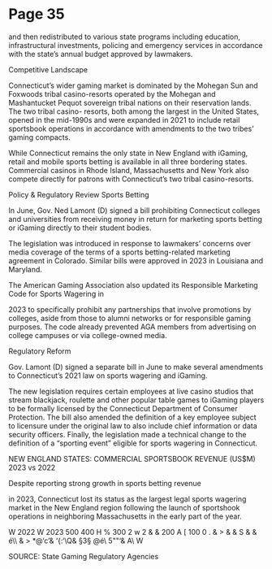 # Page 35

and then redistributed to various state programs including
education, infrastructural investments, policing and
emergency services in accordance with the state’s annual
budget approved by lawmakers.

Competitive Landscape

Connecticut’s wider gaming market is dominated by the
Mohegan Sun and Foxwoods tribal casino-resorts operated
by the Mohegan and Mashantucket Pequot sovereign tribal
nations on their reservation lands. The two tribal casino-
resorts, both among the largest in the United States,
opened in the mid-1990s and were expanded in 2021 to
include retail sportsbook operations in accordance with
amendments to the two tribes’ gaming compacts.

While Connecticut remains the only state in New England
with iGaming, retail and mobile sports betting is available
in all three bordering states. Commercial casinos in Rhode
Island, Massachusetts and New York also compete directly
for patrons with Connecticut’s two tribal casino-resorts.

Policy & Regulatory Review
Sports Betting

In June, Gov. Ned Lamont (D) signed a bill prohibiting
Connecticut colleges and universities from receiving money
in return for marketing sports betting or iGaming directly to
their student bodies.

The legislation was introduced in response to lawmakers’
concerns over media coverage of the terms of a sports
betting-related marketing agreement in Colorado. Similar
bills were approved in 2023 in Louisiana and Maryland.

The American Gaming Association also updated its
Responsible Marketing Code for Sports Wagering in

2023 to specifically prohibit any partnerships that involve
promotions by colleges, aside from those to alumni
networks or for responsible gaming purposes. The code
already prevented AGA members from advertising on
college campuses or via college-owned media.

Regulatory Reform

Gov. Lamont (D) signed a separate bill in June to make
several amendments to Connecticut’s 2021 law on sports
wagering and iGaming.

The new legislation requires certain employees at live
casino studios that stream blackjack, roulette and other
popular table games to iGaming players to be formally
licensed by the Connecticut Department of Consumer
Protection. The bill also amended the definition of a key
employee subject to licensure under the original law to
also include chief information or data security officers.
Finally, the legislation made a technical change to the
definition of a “sporting event” eligible for sports wagering
in Connecticut.

NEW ENGLAND STATES: COMMERCIAL SPORTSBOOK
REVENUE (US$M)
2023 vs 2022

Despite reporting strong growth in sports betting revenue

in 2023, Connecticut lost its status as the largest legal
sports wagering market in the New England region following
the launch of sportshook operations in neighboring
Massachusetts in the early part of the year.

W 2022 W 2023
500
400
H
% 300
2
w
2
&
& 200 A
[
100
0 .
& > & & S
& & é\\\ & > *@‘c’&
‘{:‘\Q& §3§ @é\ 5""‘&
A\ W

SOURCE: State Gaming Regulatory Agencies

